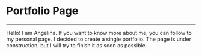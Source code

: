# Portfolio Page
***

Hello! I am Angelina. If you want to know more about me, you can follow to my personal page. I decided to create a single portfolio. The page is under construction, but I will try to finish it as soon as possible.
 
